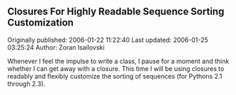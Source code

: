 ## Closures For Highly Readable Sequence Sorting Customization 
Originally published: 2006-01-22 11:22:40 
Last updated: 2006-01-25 03:25:24 
Author: Zoran Isailovski 
 
Whenever I feel the impulse to write a class, I pause for a moment and think whether I can get away with a closure. This time I will be using closures to readably and flexibly customize the sorting of sequences (for Pythons 2.1 through 2.3).